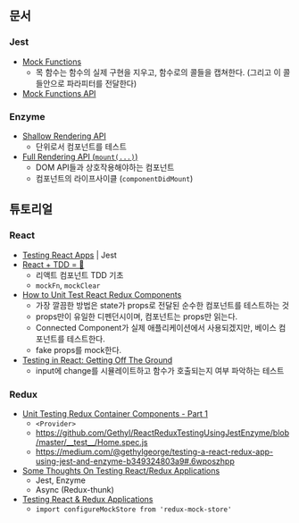 ## 문서

### Jest
* [Mock Functions](https://facebook.github.io/jest/docs/en/mock-functions.html)
  - 목 함수는 함수의 실제 구현을 지우고, 함수로의 콜들을 캡쳐한다. (그리고 이 콜들안으로 파라피터를 전달한다)
* [Mock Functions API](https://facebook.github.io/jest/docs/en/mock-function-api.html)

### Enzyme
* [Shallow Rendering API](http://airbnb.io/enzyme/docs/api/shallow.html)
  - 단위로서 컴포넌트를 테스트
* [Full Rendering API (`mount(...)`)](http://airbnb.io/enzyme/docs/api/mount.html)
  - DOM API들과 상호작용해야하는 컴포넌트
  - 컴포넌트의 라이프사이클 (`componentDidMount`)


## 튜토리얼

### React
* [Testing React Apps](https://facebook.github.io/jest/docs/en/tutorial-react.html) \| Jest
* [React + TDD = 💖](https://medium.com/@admm/test-driven-development-in-react-is-easy-178c9c520f2f)
  - 리액트 컴포넌트 TDD 기초
  - `mockFn`, `mockClear`
* [How to Unit Test React Redux Components](http://ericnish.io/blog/how-to-unit-test-react-redux-components/)
  - 가장 깔끔한 방법은 state가 props로 전달된 순수한 컴포넌트를 테스트하는 것
  - props만이 유일한 디펜던시이며, 컴포넌트는 props만 읽는다.
  - Connected Component가 실제 애플리케이션에서 사용되겠지만, 베이스 컴포넌트를 테스트한다.
  - fake props를 mock한다.
* [Testing in React: Getting Off The Ground](https://medium.com/javascript-inside/testing-in-react-getting-off-the-ground-5f569f3088a)
  - input에 change를 시뮬레이트하고 함수가 호출되는지 여부 파악하는 테스트

### Redux
* [Unit Testing Redux Container Components - Part 1](http://www.wsbrunson.com/react/redux/test/2016/05/08/testing-redux-containers.html)
  - `<Provider>`
  - https://github.com/Gethyl/ReactReduxTestingUsingJestEnzyme/blob/master/__test__/Home.spec.js
  - https://medium.com/@gethylgeorge/testing-a-react-redux-app-using-jest-and-enzyme-b349324803a9#.6wposzhpp
* [Some Thoughts On Testing React/Redux Applications](https://medium.com/javascript-inside/some-thoughts-on-testing-react-redux-applications-8571fbc1b78f)
  - Jest, Enzyme
  - Async (Redux-thunk)
* [Testing React & Redux Applications](https://medium.com/caffeine-and-testing/testing-react-redux-applications-fee79ac0087f)
  - `import configureMockStore from 'redux-mock-store'`
